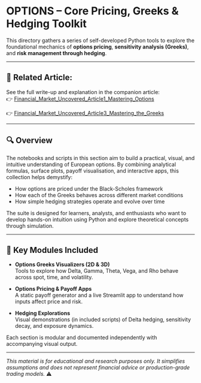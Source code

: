 # OPTIONS – Core Pricing, Greeks & Hedging Toolkit

This directory gathers a series of self-developed Python tools to explore the foundational mechanics of **options pricing**, **sensitivity analysis (Greeks)**, and **risk management through hedging**.

---


## 📘 **Related Article:**  
See the full write-up and explanation in the companion article:  
👉 [Financial_Market_Uncovered_Article1_Mastering_Options](https://github.com/KilianVoillaume/Financial_Market_Uncovered_Articles)

👉 [Financial_Market_Uncovered_Article3_Mastering_the_Greeks](https://github.com/KilianVoillaume/Financial_Market_Uncovered_Articles)

---

## 🔍 Overview

The notebooks and scripts in this section aim to build a practical, visual, and intuitive understanding of European options. By combining analytical formulas, surface plots, payoff visualisation, and interactive apps, this collection helps demystify:

- How options are priced under the Black-Scholes framework
- How each of the Greeks behaves across different market conditions
- How simple hedging strategies operate and evolve over time

The suite is designed for learners, analysts, and enthusiasts who want to develop hands-on intuition using Python and explore theoretical concepts through simulation.

---

## 🧰 Key Modules Included

- **Options Greeks Visualizers (2D & 3D)**  
  Tools to explore how Delta, Gamma, Theta, Vega, and Rho behave across spot, time, and volatility.

- **Options Pricing & Payoff Apps**  
  A static payoff generator and a live Streamlit app to understand how inputs affect price and risk.

- **Hedging Explorations**  
  Visual demonstrations (in included scripts) of Delta hedging, sensitivity decay, and exposure dynamics.

Each section is modular and documented independently with accompanying visual output.

---

*This material is for educational and research purposes only. It simplifies assumptions and does not represent financial advice or production-grade trading models.* ⚠️
